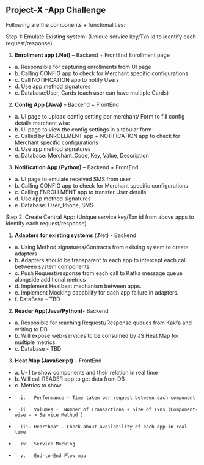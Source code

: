 ## Project-X -App Challenge

Following are the components + functionalities:

Step 1: Emulate Existing system:  (Unique service key/Txn id to identify each request/response)

1) **Enrollment app (.Net)** – Backend + FrontEnd Enrollment page
-  	a. Responsible for capturing enrollments from UI page
- 	b. Calling CONFIG app to check for Merchant specific configurations
- 	c. Call NOTIFICATION app to notify Users
- 	d. Use app method signatures
- 	e. Database:User, Cards (each user can have multiple Cards)

2) **Config App (Java)** – Backend + FrontEnd
-   a. UI page to upload config setting per merchant/ Form to fill config details merchant wise
- 	b. UI page to view the config settings in a tabular form
- 	c. Called by ENROLLMENT app +  NOTIFICATION app to check for Merchant specific configurations
- 	d. Use app method signatures
- 	e. Database: Merchant_Code, Key, Value, Description

3) **Notification App (Python)** – Backend + FrontEnd
-   a. UI page to emulate received SMS from user
- 	b. Calling CONFIG app to check for Merchant specific configurations
- 	c. Calling ENROLLMENT app to transfer User details
- 	d. Use app method signatures
- 	e. Database: User_Phone, SMS

Step 2: Create Central App: (Unique service key/Txn id from above apps to identify each request/response)

1) **Adapters for existing systems** (.Net) - Backend
-   a. Using Method signatures/Contracts from existing system to create adapters
- 	b. Adapters should be transparent to each app to intercept each call between system components
- 	c. Push Request/response from each call to Kafka message queue alongside additional metrics
- 	d. Implement Heatbeat mechanism between apps.
- 	e. Implement Mocking capability for each app failure in adapters.
- 	f. DataBase – TBD

2) **Reader App(Java/Python)**- Backend
-   a. Resposible for reaching Request//Response queues from Kakfa and writing to DB
-   b. Will expose web-services to be consumed by JS Heat Map for multiple metrics.
-   c. Database - TBD

3) **Heat Map (JavaScript)** – FrontEnd
-	a. U- I to show components and their relation in real time
- 	b. Will call READER app to get data from DB
- 	c. Metrics to show:
- 		i.   Performance – Time taken per request between each component
- 		ii.  Volumes -  Number of Transactions + Size of Txns (Component-wise - > Service Method )
- 		iii. Heartbeat – Check about availability of each app in real time
-   	iv.  Service Mocking
-   	v.   End-to-End Flow map
